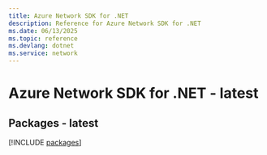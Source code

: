 ```yaml
---
title: Azure Network SDK for .NET
description: Reference for Azure Network SDK for .NET
ms.date: 06/13/2025
ms.topic: reference
ms.devlang: dotnet
ms.service: network
---
```

# Azure Network SDK for .NET - latest
## Packages - latest
[!INCLUDE [packages](network-index.md)]